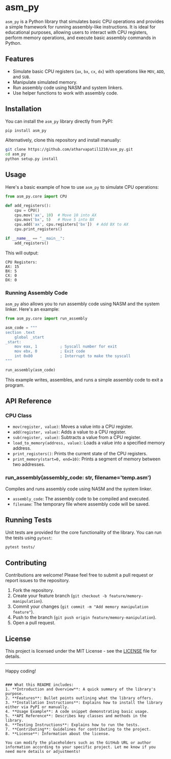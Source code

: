 # asm_py

`asm_py` is a Python library that simulates basic CPU operations and provides a simple framework for running assembly-like instructions. It is ideal for educational purposes, allowing users to interact with CPU registers, perform memory operations, and execute basic assembly commands in Python.

## Features

- Simulate basic CPU registers (`ax`, `bx`, `cx`, `dx`) with operations like `MOV`, `ADD`, and `SUB`.
- Manipulate simulated memory.
- Run assembly code using NASM and system linkers.
- Use helper functions to work with assembly code.

## Installation

You can install the `asm_py` library directly from PyPI:

```bash
pip install asm_py
```

Alternatively, clone this repository and install manually:

```bash
git clone https://github.com/atharvapatil1210/asm_py.git
cd asm_py
python setup.py install
```

## Usage

Here's a basic example of how to use `asm_py` to simulate CPU operations:

```python
from asm_py.core import CPU

def add_registers():
    cpu = CPU()
    cpu.mov('ax', 10)  # Move 10 into AX
    cpu.mov('bx', 5)   # Move 5 into BX
    cpu.add('ax', cpu.registers['bx'])  # Add BX to AX
    cpu.print_registers()

if __name__ == "__main__":
    add_registers()
```

This will output:

```
CPU Registers:
AX: 15
BX: 5
CX: 0
DX: 0
```

### Running Assembly Code

`asm_py` also allows you to run assembly code using NASM and the system linker. Here's an example:

```python
from asm_py.core import run_assembly

asm_code = """
section .text
    global _start
_start:
    mov eax, 1          ; Syscall number for exit
    mov ebx, 0          ; Exit code
    int 0x80            ; Interrupt to make the syscall
"""

run_assembly(asm_code)
```

This example writes, assembles, and runs a simple assembly code to exit a program.

## API Reference

### CPU Class

- `mov(register, value)`: Moves a value into a CPU register.
- `add(register, value)`: Adds a value to a CPU register.
- `sub(register, value)`: Subtracts a value from a CPU register.
- `load_to_memory(address, value)`: Loads a value into a specified memory address.
- `print_registers()`: Prints the current state of the CPU registers.
- `print_memory(start=0, end=10)`: Prints a segment of memory between two addresses.

### run_assembly(assembly_code: str, filename='temp.asm')

Compiles and runs assembly code using NASM and the system linker.

- `assembly_code`: The assembly code to be compiled and executed.
- `filename`: The temporary file where assembly code will be saved.

## Running Tests

Unit tests are provided for the core functionality of the library. You can run the tests using `pytest`:

```bash
pytest tests/
```

## Contributing

Contributions are welcome! Please feel free to submit a pull request or report issues to the repository.

1. Fork the repository.
2. Create your feature branch (`git checkout -b feature/memory-manipulation`).
3. Commit your changes (`git commit -m "Add memory manipulation feature"`).
4. Push to the branch (`git push origin feature/memory-manipulation`).
5. Open a pull request.

## License

This project is licensed under the MIT License - see the [LICENSE](LICENSE) file for details.

---

Happy coding!
```

### What this README includes:
1. **Introduction and Overview**: A quick summary of the library's purpose.
2. **Features**: Bullet points outlining what the library offers.
3. **Installation Instructions**: Explains how to install the library either via PyPI or manually.
4. **Usage Example**: A code snippet demonstrating basic usage.
5. **API Reference**: Describes key classes and methods in the library.
6. **Testing Instructions**: Explains how to run the tests.
7. **Contributing**: Guidelines for contributing to the project.
8. **License**: Information about the license.

You can modify the placeholders such as the GitHub URL or author information according to your specific project. Let me know if you need more details or adjustments!
